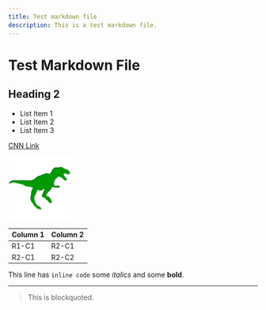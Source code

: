 ```yaml
---
title: Test markdown file
description: This is a test markdown file.
---
```


# Test Markdown File

## Heading 2

* List Item 1
* List Item 2
* List Item 3

[CNN Link](http://www.cnn.com/)

![guardrex logo](../image/mstile-70x70.png "The guardrex logo")

| Column 1 | Column 2 |
| -------- | -------- |
| R1-C1    | R2-C1    |
| R2-C1    | R2-C2    |

This line has `inline code` some *italics* and some **bold**.

---

> This is blockquoted.
